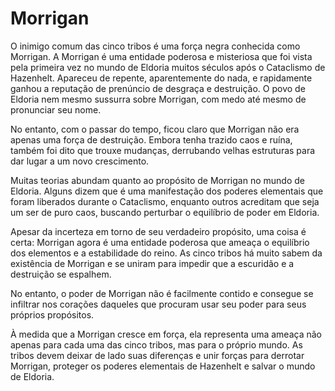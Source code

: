 # Morrigan

O inimigo comum das cinco tribos é uma força negra conhecida como Morrigan. A Morrigan é uma entidade poderosa e misteriosa que foi vista pela primeira vez no mundo de Eldoria muitos séculos após o Cataclismo de Hazenhelt. Apareceu de repente, aparentemente do nada, e rapidamente ganhou a reputação de prenúncio de desgraça e destruição. O povo de Eldoria nem mesmo sussurra sobre Morrigan, com medo até mesmo de pronunciar seu nome.

No entanto, com o passar do tempo, ficou claro que Morrigan não era apenas uma força de destruição. Embora tenha trazido caos e ruína, também foi dito que trouxe mudanças, derrubando velhas estruturas para dar lugar a um novo crescimento.

Muitas teorias abundam quanto ao propósito de Morrigan no mundo de Eldoria. Alguns dizem que é uma manifestação dos poderes elementais que foram liberados durante o Cataclismo, enquanto outros acreditam que seja um ser de puro caos, buscando perturbar o equilíbrio de poder em Eldoria.

Apesar da incerteza em torno de seu verdadeiro propósito, uma coisa é certa: Morrigan agora é uma entidade poderosa que ameaça o equilíbrio dos elementos e a estabilidade do reino. As cinco tribos há muito sabem da existência de Morrigan e se uniram para impedir que a escuridão e a destruição se espalhem.

No entanto, o poder de Morrigan não é facilmente contido e consegue se infiltrar nos corações daqueles que procuram usar seu poder para seus próprios propósitos.

À medida que a Morrigan cresce em força, ela representa uma ameaça não apenas para cada uma das cinco tribos, mas para o próprio mundo. As tribos devem deixar de lado suas diferenças e unir forças para derrotar Morrigan, proteger os poderes elementais de Hazenhelt e salvar o mundo de Eldoria.
